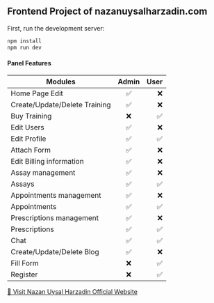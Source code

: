 ## Frontend Project of nazanuysalharzadin.com

First, run the development server:

```bash
npm install
npm run dev
```
#### Panel Features

| Modules        | Admin           | User  |
| ------------- |:-------------:| -----:|
| Home Page Edit     | ✅ | ❌ |
| Create/Update/Delete Training | ✅ | ❌ |
| Buy Training |❌| ✅  |
| Edit Users | ✅ | ❌ |
| Edit Profile|✅ | ✅ |
| Attach Form | ✅ | ❌ |
| Edit Billing information | ✅ | ❌ |
| Assay management | ✅ | ❌ |
| Assays | ✅ | ✅ |
| Appointments management | ✅ | ❌ |
| Appointments | ✅ | ✅  |
| Prescriptions management | ✅ | ❌ |
| Prescriptions | ✅ | ✅  |
| Chat | ✅ |  ✅ | |
| Create/Update/Delete Blog | ✅ | ❌ |
| Fill Form |  ❌ | ✅  |
| Register |  ❌ | ✅  |




[🔗 Visit Nazan Uysal Harzadin Official Website](https://www.nazanuysalharzadin.com "Nazan Uysal Harzadin")
